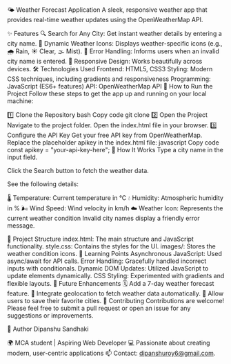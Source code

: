 🌤️ Weather Forecast Application
A sleek, responsive weather app that provides real-time weather updates using the OpenWeatherMap API.

✨ Features
🔍 Search for Any City: Get instant weather details by entering a city name.
🌈 Dynamic Weather Icons: Displays weather-specific icons (e.g., 🌧️ Rain, ☀️ Clear, 🌫️ Mist).
🚫 Error Handling: Informs users when an invalid city name is entered.
📱 Responsive Design: Works beautifully across devices.
🛠️ Technologies Used
Frontend: HTML5, CSS3
Styling: Modern CSS techniques, including gradients and responsiveness
Programming: JavaScript (ES6+ features)
API: OpenWeatherMap API
🚀 How to Run the Project
Follow these steps to get the app up and running on your local machine:

1️⃣ Clone the Repository
bash
Copy code
git clone <repository-url>
2️⃣ Open the Project
Navigate to the project folder.
Open the index.html file in your browser.
3️⃣ Configure the API Key
Get your free API key from OpenWeatherMap.
Replace the placeholder apikey in the index.html file:
javascript
Copy code
const apikey = "your-api-key-here";
🌟 How It Works
Type a city name in the input field.

Click the Search button to fetch the weather data.

See the following details:

🌡️ Temperature: Current temperature in °C
💧 Humidity: Atmospheric humidity in %
🌬️ Wind Speed: Wind velocity in km/h
☁️ Weather Icon: Represents the current weather condition
Invalid city names display a friendly error message.

📂 Project Structure
index.html: The main structure and JavaScript functionality.
style.css: Contains the styles for the UI.
images/: Stores the weather condition icons.
📖 Learning Points
Asynchronous JavaScript: Used async/await for API calls.
Error Handling: Gracefully handled incorrect inputs with conditionals.
Dynamic DOM Updates: Utilized JavaScript to update elements dynamically.
CSS Styling: Experimented with gradients and flexible layouts.
🔮 Future Enhancements
🗓️ Add a 7-day weather forecast feature.
📍 Integrate geolocation to fetch weather data automatically.
💾 Allow users to save their favorite cities.
🙌 Contributing
Contributions are welcome! Please feel free to submit a pull request or open an issue for any suggestions or improvements.

👤 Author
Dipanshu Sandhaki

🌍 MCA student | Aspiring Web Developer
💻 Passionate about creating modern, user-centric applications
📫 Contact: dipanshuroy6@gmail.com.
